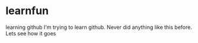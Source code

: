 # learnfun
learning github
I'm trying to learn github. Never did anything like this before. Lets see how it goes
